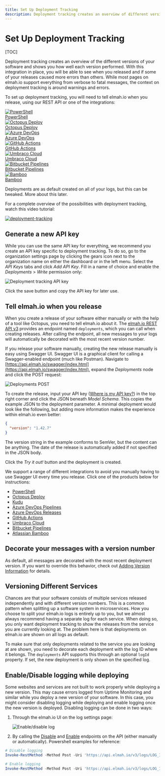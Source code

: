 ```yaml
---
title: Set Up Deployment Tracking
description: Deployment tracking creates an overview of different versions of your code and shows the quality of each release. Learn about how to set it up.
---
```


# Set Up Deployment Tracking

[TOC]
    
Deployment tracking creates an overview of the different versions of your software and shows you how well each version performed. With this integration in place, you will be able to see when you released and if some of your releases caused more errors than others. While most pages on elmah.io support everything from verbose to fatal messages, the context on deployment tracking is around warnings and errors.

To set up deployment tracking, you will need to tell elmah.io when you release, using our REST API or one of the integrations:

<div class="guides-boxes row">
    <div class="guide-col col-4 col-sm-3 col-md-4 col-lg-3 col-xl-2">
        <a href="/create-deployments-from-powershell/" title="PowerShell">
            <div class="guide-box">
                <div class="guide-image">
                    <img class="no-lightbox" src="/./assets/img/guides/powershell.png" alt="PowerShell" />
                </div>
                <div class="guide-title">PowerShell</div>
            </div>
        </a>
    </div>
    <div class="guide-col col-4 col-sm-3 col-md-4 col-lg-3 col-xl-2">
        <a href="/create-deployments-from-octopus-deploy/" title="Octopus Deploy">
            <div class="guide-box">
                <div class="guide-image">
                    <img class="no-lightbox" src="/./assets/img/guides/octopus-deploy.png" alt="Octopus Deploy" />
                </div>
                <div class="guide-title">Octopus Deploy</div>
            </div>
        </a>
    </div>
    <div class="guide-col col-4 col-sm-3 col-md-4 col-lg-3 col-xl-2">
        <a href="/create-deployments-from-azure-devops-releases/" title="Azure DevOps">
            <div class="guide-box">
                <div class="guide-image">
                    <img class="no-lightbox" src="/./assets/img/guides/azure-devops.png" alt="Azure DevOps" />
                </div>
                <div class="guide-title">Azure DevOps</div>
            </div>
        </a>
    </div>
    <div class="guide-col col-4 col-sm-3 col-md-4 col-lg-3 col-xl-2">
        <a href="/create-deployments-from-github-actions/" title="GitHub Actions">
            <div class="guide-box">
                <div class="guide-image">
                    <img class="no-lightbox" src="/./assets/img/guides/github-actions.png" alt="GitHub Actions" />
                </div>
                <div class="guide-title">GitHub Actions</div>
            </div>
        </a>
    </div>
    <div class="guide-col col-4 col-sm-3 col-md-4 col-lg-3 col-xl-2">
        <a href="/create-deployments-from-umbraco-cloud/" title="Umbraco Cloud">
            <div class="guide-box">
                <div class="guide-image">
                    <img class="no-lightbox" src="/./assets/img/guides/umbraco.png" alt="Umbraco Cloud" />
                </div>
                <div class="guide-title">Umbraco Cloud</div>
            </div>
        </a>
    </div>
    <div class="guide-col col-4 col-sm-3 col-md-4 col-lg-3 col-xl-2">
        <a href="/create-deployments-from-bitbucket-pipelines/" title="Bitbucket Pipelines">
            <div class="guide-box">
                <div class="guide-image">
                    <img class="no-lightbox" src="/./assets/img/guides/bitbucket.png" alt="Bitbucket Pipelines" />
                </div>
                <div class="guide-title">Bitbucket Pipelines</div>
            </div>
        </a>
    </div>
    <div class="guide-col col-4 col-sm-3 col-md-4 col-lg-3 col-xl-2">
        <a href="/create-deployments-from-atlassian-bamboo/" title="Bamboo">
            <div class="guide-box">
                <div class="guide-image">
                    <img class="no-lightbox" src="/./assets/img/guides/bamboo.png" alt="Bamboo" />
                </div>
                <div class="guide-title">Bamboo</div>
            </div>
        </a>
    </div>
</div>

Deployments are as default created on all of your logs, but this can be tweaked. More about this later.

For a complete overview of the possibilities with deployment tracking, watch this video tutorial:

<a class="video-box" data-fancybox="" href="https://www.youtube.com/watch?v=vVX_yaLi4f8&amp;autoplay=1&amp;rel=0" title="deployment-tracking">
  <img class="no-lightbox" src="../images/tour/deployment-tracking.jpg" alt="deployment-tracking" />
  <i class="fad fa-play-circle"></i>
</a>

## Generate a new API key

While you can use the same API key for everything, we recommend you create an API key specific to deployment tracking. To do so, go to the organization settings page by clicking the gears icon next to the organization name on either the dashboard or in the left menu. Select the *API Keys* tabs and click *Add API Key*. Fill in a name of choice and enable the *Deployments* > *Write* permission only:

![Deployment tracking API key](images/deployment-tracking-api-key-v2.png)

Click the save button and copy the API key for later use.

## Tell elmah.io when you release

When you create a release of your software either manually or with the help of a tool like Octopus, you need to tell elmah.io about it. The [elmah.io REST API v3](https://api.elmah.io/swagger/index.html) provides an endpoint named `deployments`, which you can call when creating releases. After calling the endpoint, all new messages to your logs will automatically be decorated with the most recent version number.

If you release your software manually, creating the new release manually is easy using Swagger UI. Swagger UI is a graphical client for calling a Swagger-enabled endpoint (much like Postman). Navigate to [https://api.elmah.io/swagger/index.html](https://api.elmah.io/swagger/index.html), expand the _Deployments_ node and click the POST request:

![Deployments POST](images/deployments_post.png)

To create the release, input your API key ([Where is my API key?](https://docs.elmah.io/where-is-my-api-key/)) in the top right corner and click the JSON beneath _Model Schema_. This copies the example JSON to the deployment parameter. A minimal deployment would look like the following, but adding more information makes the experience within elmah.io even better:

```json
{
  "version": "1.42.7"
}
```

The version string in the example conforms to SemVer, but the content can be anything. The date of the release is automatically added if not specified in the JSON body.

Click the _Try it out!_ button and the deployment is created.

We support a range of different integrations to avoid you manually having to use Swagger UI every time you release. Click one of the products below for instructions:

- [PowerShell](/create-deployments-from-powershell/)
- [Octopus Deploy](/create-deployments-from-octopus-deploy/)
- [Kudu](/create-deployments-from-kudu/)
- [Azure DevOps Pipelines](/create-deployments-from-azure-devops-pipelines/)
- [Azure DevOps Releases](/create-deployments-from-azure-devops-releases/)
- [GitHub Actions](/create-deployments-from-github-actions/)
- [Umbraco Cloud](/create-deployments-from-umbraco-cloud/)
- [Bitbucket Pipelines](/create-deployments-from-bitbucket-pipelines/)
- [Atlassian Bamboo](/create-deployments-from-atlassian-bamboo/)

## Decorate your messages with a version number

As default, all messages are decorated with the most recent deployment version. If you want to override this behavior, check out [Adding Version Information](https://docs.elmah.io/adding-version-information/) for details.

## Versioning Different Services

Chances are that your software consists of multiple services released independently and with different version numbers. This is a common pattern when splitting up a software system in microservices. How you choose to split your elmah.io logs is entirely up to you, but we almost always recommend having a separate log for each service. When doing so, you only want deployment tracking to show the releases from the service you are currently looking at. The problem here is that deployments on elmah.io are shown on all logs as default.

To make sure that only deployments related to the service you are looking at are shown, you need to decorate each deployment with the log ID where it belongs. The `deployments` API supports this through an optional `logId` property. If set, the new deployment is only shown on the specified log.

## Enable/Disable logging while deploying

Some websites and services are not built to work properly while deploying a new version. This may cause errors logged from Uptime Monitoring and similar while you deploy a new version of your software. In this case, you might consider disabling logging while deploying and enable logging once the new version is deployed. Disabling logging can be done in two ways:

1. Through the elmah.io UI on the log settings page:

    ![Enable/disable log](images/enabled_disable_log.png)

2. By calling the [Disable](https://api.elmah.io/swagger/index.html#/Logs/Logs_Disable) and [Enable](https://api.elmah.io/swagger/index.html#/Logs/Logs_Enable) endpoints on the API (either manually or automatically). Powershell examples for reference:

```powershell
# Disable logging
Invoke-RestMethod -Method Post -Uri 'https://api.elmah.io/v3/logs/LOG_ID/_disable?api_key=API_KEY'

# Enable logging
Invoke-RestMethod -Method Post -Uri 'https://api.elmah.io/v3/logs/LOG_ID/_enable?api_key=API_KEY'
```